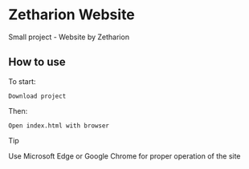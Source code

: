 # Zetharion Website
Small project - Website by Zetharion
## How to use
To start:
```
Download project
```
Then:
```
Open index.html with browser
```
> [!TIP]
> Use Microsoft Edge or Google Chrome for proper operation of the site